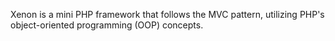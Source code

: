 Xenon is a mini PHP framework that follows the MVC pattern, utilizing PHP's object-oriented programming (OOP) concepts.
